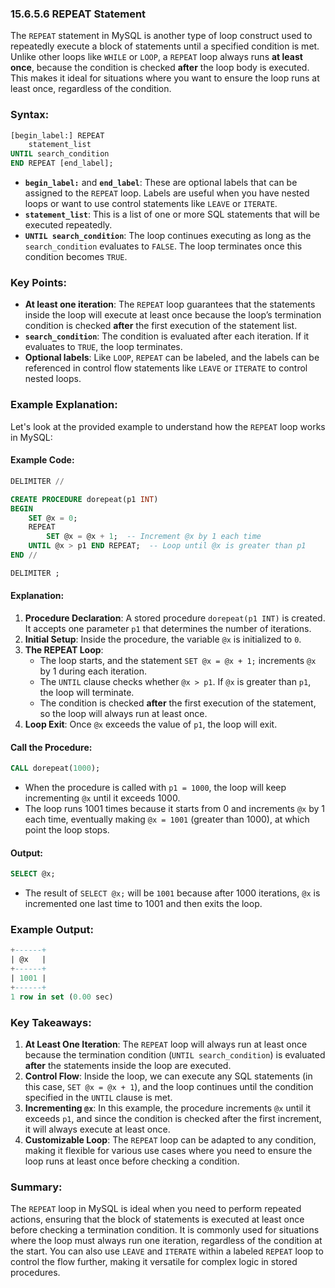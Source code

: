 ### 15.6.5.6 REPEAT Statement

The `REPEAT` statement in MySQL is another type of loop construct used to repeatedly execute a block of statements until a specified condition is met. Unlike other loops like `WHILE` or `LOOP`, a `REPEAT` loop always runs **at least once**, because the condition is checked **after** the loop body is executed. This makes it ideal for situations where you want to ensure the loop runs at least once, regardless of the condition.

### Syntax:

```sql
[begin_label:] REPEAT
    statement_list
UNTIL search_condition
END REPEAT [end_label];
```

- **`begin_label:`** and **`end_label`**: These are optional labels that can be assigned to the `REPEAT` loop. Labels are useful when you have nested loops or want to use control statements like `LEAVE` or `ITERATE`.
- **`statement_list`**: This is a list of one or more SQL statements that will be executed repeatedly.
- **`UNTIL search_condition`**: The loop continues executing as long as the `search_condition` evaluates to `FALSE`. The loop terminates once this condition becomes `TRUE`. 

### Key Points:
- **At least one iteration**: The `REPEAT` loop guarantees that the statements inside the loop will execute at least once because the loop’s termination condition is checked **after** the first execution of the statement list.
- **`search_condition`**: The condition is evaluated after each iteration. If it evaluates to `TRUE`, the loop terminates.
- **Optional labels**: Like `LOOP`, `REPEAT` can be labeled, and the labels can be referenced in control flow statements like `LEAVE` or `ITERATE` to control nested loops.

### Example Explanation:

Let's look at the provided example to understand how the `REPEAT` loop works in MySQL:

#### Example Code:
```sql
DELIMITER //

CREATE PROCEDURE dorepeat(p1 INT)
BEGIN
    SET @x = 0;
    REPEAT
        SET @x = @x + 1;  -- Increment @x by 1 each time
    UNTIL @x > p1 END REPEAT;  -- Loop until @x is greater than p1
END //

DELIMITER ;
```

#### Explanation:
1. **Procedure Declaration**: A stored procedure `dorepeat(p1 INT)` is created. It accepts one parameter `p1` that determines the number of iterations.
2. **Initial Setup**: Inside the procedure, the variable `@x` is initialized to `0`.
3. **The REPEAT Loop**:
   - The loop starts, and the statement `SET @x = @x + 1;` increments `@x` by 1 during each iteration.
   - The `UNTIL` clause checks whether `@x > p1`. If `@x` is greater than `p1`, the loop will terminate.
   - The condition is checked **after** the first execution of the statement, so the loop will always run at least once.
4. **Loop Exit**: Once `@x` exceeds the value of `p1`, the loop will exit.

#### Call the Procedure:
```sql
CALL dorepeat(1000);
```

- When the procedure is called with `p1 = 1000`, the loop will keep incrementing `@x` until it exceeds 1000.
- The loop runs 1001 times because it starts from 0 and increments `@x` by 1 each time, eventually making `@x = 1001` (greater than 1000), at which point the loop stops.

#### Output:
```sql
SELECT @x;
```

- The result of `SELECT @x;` will be `1001` because after 1000 iterations, `@x` is incremented one last time to 1001 and then exits the loop.

### Example Output:
```sql
+------+
| @x   |
+------+
| 1001 |
+------+
1 row in set (0.00 sec)
```

### Key Takeaways:
1. **At Least One Iteration**: The `REPEAT` loop will always run at least once because the termination condition (`UNTIL search_condition`) is evaluated **after** the statements inside the loop are executed.
2. **Control Flow**: Inside the loop, we can execute any SQL statements (in this case, `SET @x = @x + 1`), and the loop continues until the condition specified in the `UNTIL` clause is met.
3. **Incrementing `@x`**: In this example, the procedure increments `@x` until it exceeds `p1`, and since the condition is checked after the first increment, it will always execute at least once.
4. **Customizable Loop**: The `REPEAT` loop can be adapted to any condition, making it flexible for various use cases where you need to ensure the loop runs at least once before checking a condition.

### Summary:
The `REPEAT` loop in MySQL is ideal when you need to perform repeated actions, ensuring that the block of statements is executed at least once before checking a termination condition. It is commonly used for situations where the loop must always run one iteration, regardless of the condition at the start. You can also use `LEAVE` and `ITERATE` within a labeled `REPEAT` loop to control the flow further, making it versatile for complex logic in stored procedures.

